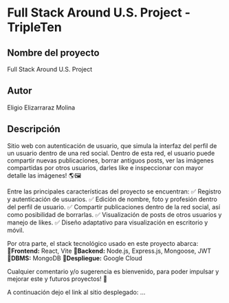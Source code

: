 # Full Stack Around U.S. Project - TripleTen

## Nombre del proyecto

Full Stack Around U.S. Project

## Autor

Eligio Elizarraraz Molina

## Descripción

Sitio web con autenticación de usuario, que simula la interfaz del perfil de un usuario dentro de una red social. Dentro de esta red, el usuario puede compartir nuevas publicaciones, borrar antiguos posts, ver las imágenes compartidas por otros usuarios, darles like e inspeccionar con mayor detalle las imágenes! 🌎🖼️

Entre las principales características del proyecto se encuentran:
✅ Registro y autenticación de usuarios.
✅ Edición de nombre, foto y profesión dentro del perfil de usuario.
✅ Compartir publicaciones dentro de la red social, así como posibilidad de borrarlas.
✅ Visualización de posts de otros usuarios y manejo de likes.
✅ Diseño adaptativo para visualización en escritorio y móvil.

Por otra parte, el stack tecnológico usado en este proyecto abarca:
🔹**Frontend:** React, Vite
🔹**Backend:** Node.js, Express.js, Mongoose, JWT
🔹**DBMS:** MongoDB
🔹**Despliegue:** Google Cloud

Cualquier comentario y/o sugerencia es bienvenido, para poder impulsar y mejorar este y futuros proyectos! 🎯

A continuación dejo el link al sitio desplegado:
...
